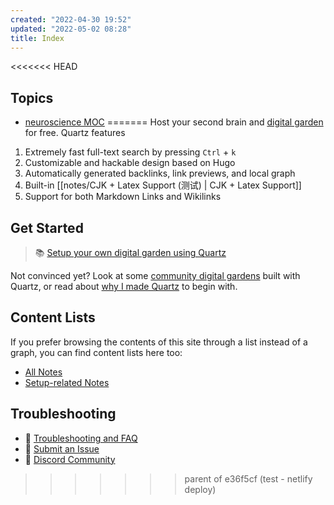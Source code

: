 ```yaml
---
created: "2022-04-30 19:52"
updated: "2022-05-02 08:28"
title: Index
---
```


<<<<<<< HEAD
## Topics

* [neuroscience MOC](neuroscience%20MOC.md)
=======
Host your second brain and [digital garden](https://jzhao.xyz/posts/networked-thought) for free. Quartz features

1. Extremely fast full-text search by pressing `Ctrl` + `k`
2. Customizable and hackable design based on Hugo
3. Automatically generated backlinks, link previews, and local graph
4. Built-in [[notes/CJK + Latex Support (测试) | CJK + Latex Support]]
5. Support for both Markdown Links and Wikilinks

## Get Started
> 📚 [Setup your own digital garden using Quartz](notes/setup.md)

Not convinced yet? Look at some [community digital gardens](notes/showcase.md) built with Quartz, or read about [why I made Quartz](notes/philosophy.md) to begin with.

## Content Lists
If you prefer browsing the contents of this site through a list instead of a graph, you can find content lists here too:

- [All Notes](/notes)
- [Setup-related Notes](/tags/setup)

## Troubleshooting
- 🚧 [Troubleshooting and FAQ](notes/troubleshooting.md)
- 🐛 [Submit an Issue](https://github.com/jackyzha0/quartz/issues)
- 👀 [Discord Community](https://discord.gg/cRFFHYye7t)
>>>>>>> parent of e36f5cf (test - netlify deploy)
